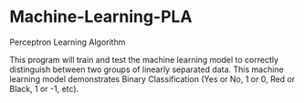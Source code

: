 # Machine-Learning-PLA
Perceptron Learning Algorithm


This program will train and test the machine learning model to correctly distinguish between two groups of linearly separated data. This machine learning model demonstrates Binary Classification (Yes or No, 1 or 0, Red or Black, 1 or -1, etc).
